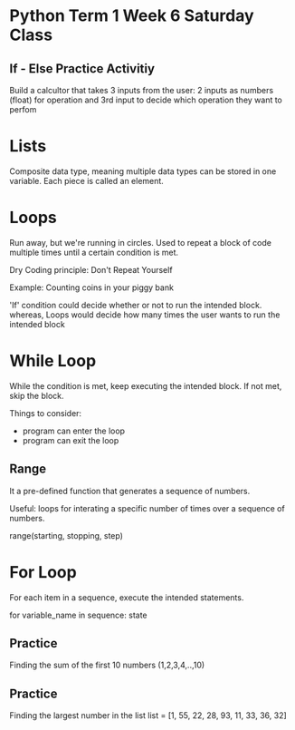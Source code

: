 # Python Term 1 Week 6 Saturday Class

## If - Else Practice Activitiy 
Build a calcultor that takes 3 inputs from the user:
2 inputs as numbers (float) for operation and 3rd input to decide which operation they want to perfom

# Lists
Composite data type, meaning multiple data types can be stored in one variable.
Each piece is called an element.

# Loops
Run away, but we're running in circles.
Used to repeat a block of code multiple times until  a certain condition is met.

Dry Coding principle: Don't Repeat Yourself

Example: Counting coins in your piggy bank

'If' condition could decide whether or not to run the intended block. whereas,
Loops would decide how many times the user wants to run the intended block

# While Loop
While the condition is met, keep executing the intended block. If not met, skip the block.

Things to consider:
* program can enter the loop
* program can exit the loop

## Range
It a pre-defined function that generates a sequence of numbers.

Useful: loops for interating a specific number of times over a sequence of numbers.

range(starting, stopping, step)

# For Loop
For each item in a sequence, execute the intended statements.

for variable_name in sequence:
    state

## Practice
Finding the sum of the first 10 numbers (1,2,3,4,..,10)

## Practice
Finding the largest number in the list
list = [1, 55, 22, 28, 93, 11, 33, 36, 32]


